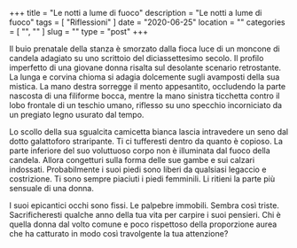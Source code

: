 +++
title = "Le notti a lume di fuoco"
description = "Le notti a lume di fuoco"
tags = [ "Riflessioni" ]
date = "2020-06-25"
location = ""
categories = [
  "",
  ""
]
slug = ""
type = "post"
+++

Il buio prenatale della stanza è smorzato dalla fioca luce di un moncone di candela adagiato su uno scrittoio del diciassettesimo secolo. Il profilo imperfetto di una giovane donna risalta sul desolante scenario retrostante. La lunga e corvina chioma si adagia dolcemente sugli avamposti della sua mistica. La mano destra sorregge il  mento appesantito, occludendo la parte nascosta di una filiforme bocca, mentre la mano sinistra ticchetta contro il lobo frontale di un teschio umano, riflesso su uno specchio incorniciato da un pregiato legno usurato dal tempo. 

Lo scollo della sua sgualcita camicetta  bianca lascia intravedere un seno dal dotto galattoforo straripante. Ti ci tufferesti dentro da quanto è copioso. La parte inferiore del suo voluttuoso corpo non è illuminata dal fuoco della candela. Allora congetturi sulla forma delle sue gambe e sui calzari indossati. Probabilmente i suoi piedi sono liberi da qualsiasi legaccio e costrizione. Ti sono sempre piaciuti i piedi femminili. Li ritieni la parte più sensuale di una donna. 

I suoi epicantici occhi sono fissi. Le palpebre immobili. Sembra così triste. Sacrificheresti qualche anno della tua vita per carpire i suoi pensieri. Chi è quella donna dal volto comune e poco rispettoso della proporzione aurea che ha catturato in modo così travolgente la tua attenzione?
